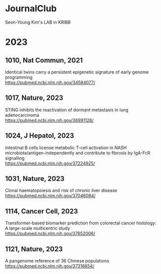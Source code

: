 # JournalClub
Seon-Young Kim's LAB in KRIBB

# 2023
## 1010, Nat Commun, 2021
Identical twins carry a persistent epigenetic signature of early genome programming
<br> https://pubmed.ncbi.nlm.nih.gov/34584077/

## 1017, Nature, 2023
STING inhibits the reactivation of dormant metastasis in lung adenocarcinoma
<br> https://pubmed.ncbi.nlm.nih.gov/36991128/

## 1024, J Hepatol, 2023
Intestinal B cells license metabolic T-cell activation in NASH microbiota/antigen-independently and contribute to fibrosis by IgA-FcR signalling
<br> https://pubmed.ncbi.nlm.nih.gov/37224925/

## 1031, Nature, 2023 
Clonal haematopoiesis and risk of chronic liver disease
<br> https://pubmed.ncbi.nlm.nih.gov/37046084/

## 1114, Cancer Cell, 2023
Transformer-based biomarker prediction from colorectal cancer histology: A large-scale multicentric study
<br> https://pubmed.ncbi.nlm.nih.gov/37652006/

## 1121, Nature, 2023
A pangenome reference of 36 Chinese populations
<br> https://pubmed.ncbi.nlm.nih.gov/37316654/
